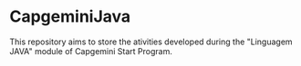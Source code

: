 # CapgeminiJava
This repository aims to store the ativities developed during the "Linguagem JAVA" module of Capgemini Start Program. 
